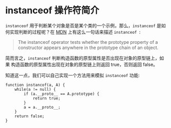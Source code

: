 # instanceof 操作符简介

`instanceof` 用于判断某个对象是否是某个类的一个示例，那么，`instanceof` 是如何实现判断的过程呢？在 [MDN](https://developer.mozilla.org/en-US/docs/Web/JavaScript/Reference/Operators/instanceof) 上有这么一句话来描述 `instanceof `: 

> The instanceof operator tests whether the prototype property of a constructor appears anywhere in the prototype chain of an object.

简而言之，`instanceof` 判断构造函数的原型属性是否出现在对象的原型链上，如果 构造函数的原型属性出现在对象的原型链上则返回 true，否则返回 false。

知道这一点，我们可以自己实现一个方法用来模拟 `instanceof` 功能: 

```
function instancof(a, A) {
	while(a != null) {
		if (a.__proto__ == A.prototype) {
			return true;
		}
		a = a.__proto__;
	}
	return false;
}
```